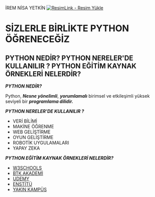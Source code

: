 İREM NİSA YETKİN 
<a href="https://resimlink.com/XAGq3S" title="ResimLink - Resim Yükle"><img src="https://r.resimlink.com/XAGq3S.png" title="ResimLink - Resim Yükle" alt="ResimLink - Resim Yükle"></a>

#   SİZLERLE BİRLİKTE PYTHON ÖĞRENECEĞİZ
## PYTHON NEDİR? PYTHON NERELER'DE KULLANILIR ? PYTHON EĞİTİM KAYNAK ÖRNEKLERİ NELERDİR?


**_PYTHON NEDİR?_**

Python, **_Nesne yönelimli_**, **_yorumlamalı_** birimsel ve etkileşimli yüksek seviyeli bir **_programlama dilidir._**



**_PYTHON NERELER'DE KULLANILIR ?_**

* VERİ BİLİMİ
 * MAKİNE ÖĞRENME
 * WEB GELİŞTİRME
 * OYUN GELİŞTİRME 
 * ROBOTİK UYGULAMALARI
 * YAPAY ZEKA


**_PYTHON EĞİTİM KAYNAK ÖRNEKLERİ NELERDİR?_**

* [W3SCHOOLS](https://www.w3schools.com/python/default.asp)
 * [BTK AKADEMİ](https://www.btkakademi.gov.tr/portal/course/s-f-rdan-ileri-seviye-python-programlama-5877#!/about)
 * [UDEMY](https://www.udemy.com/course/python-programlama-baslangic-egitimi-kursu/)
 * [ENSTİTÜ](https://www.iienstitu.com/online-egitim/python-egitimi)
 * [YAKIN KAMPÜS](https://www.youtube.com/watch?v=EzHgbO1Cee4&list=PLWctyKyPphPiul3WbHkniANLqSheBVP3O)

